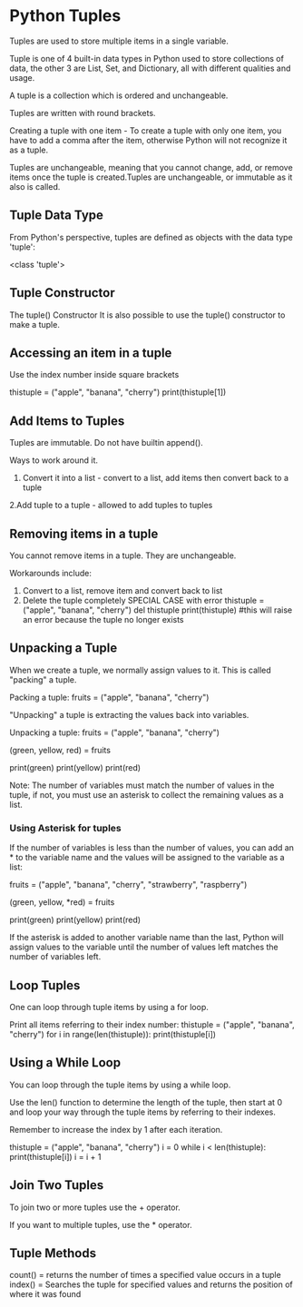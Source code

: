 # Python Tuples

Tuples are used to store multiple items in a single variable.

Tuple is one of 4 built-in data types in Python used to store collections of data, the other 3 are List, Set, and Dictionary, all with different qualities and usage.

A tuple is a collection which is ordered and unchangeable.

Tuples are written with round brackets.

Creating a tuple with one item - To create a tuple with only one item, you have to add a comma after the item, otherwise Python will not recognize it as a tuple.

Tuples are unchangeable, meaning that you cannot change, add, or remove items once the tuple is created.Tuples are unchangeable, or immutable as it also is called.

## Tuple Data Type

From Python's perspective, tuples are defined as objects with the data type 'tuple':

<class 'tuple'>

## Tuple Constructor

The tuple() Constructor
It is also possible to use the tuple() constructor to make a tuple.

## Accessing an item in a tuple
Use the index number inside square brackets

thistuple = ("apple", "banana", "cherry")
print(thistuple[1])

## Add Items to Tuples

Tuples are immutable. Do not have builtin append().

Ways to work around it.

1. Convert it into a list - convert to a list, add items then convert back to a tuple

2.Add tuple to a tuple - allowed to add tuples to tuples

## Removing items in a tuple

You cannot remove items in a tuple. They are unchangeable.

Workarounds include:
1. Convert to a list, remove item and convert back to list
2. Delete the tuple completely
SPECIAL CASE with error
thistuple = ("apple", "banana", "cherry")
del thistuple
print(thistuple) #this will raise an error because the tuple no longer exists

## Unpacking a Tuple

When we create a tuple, we normally assign values to it. This is called "packing" a tuple.

Packing a tuple: fruits = ("apple", "banana", "cherry")

"Unpacking" a tuple is extracting the values back into variables.

Unpacking a tuple:
fruits = ("apple", "banana", "cherry")

(green, yellow, red) = fruits

print(green)
print(yellow)
print(red)

Note: The number of variables must match the number of values in the tuple, if not, you must use an asterisk to collect the remaining values as a list.

### Using Asterisk for tuples

If the number of variables is less than the number of values, you can add an * to the variable name and the values will be assigned to the variable as a list:

fruits = ("apple", "banana", "cherry", "strawberry", "raspberry")

(green, yellow, *red) = fruits

print(green)
print(yellow)
print(red)

If the asterisk is added to another variable name than the last, Python will assign values to the variable until the number of values left matches the number of variables left.

## Loop Tuples

One can loop through tuple items by using a for loop.

Print all items referring to their index number:
thistuple = ("apple", "banana", "cherry")
for i in range(len(thistuple)):
  print(thistuple[i])

## Using a While Loop
You can loop through the tuple items by using a while loop.

Use the len() function to determine the length of the tuple, then start at 0 and loop your way through the tuple items by referring to their indexes.

Remember to increase the index by 1 after each iteration.


thistuple = ("apple", "banana", "cherry")
i = 0
while i < len(thistuple):
  print(thistuple[i])
  i = i + 1 


## Join Two Tuples

To join two or more tuples use the + operator.

If you want to multiple tuples, use the * operator.

## Tuple Methods

count() = returns the number of times a specified value occurs in a tuple
index() = Searches the tuple for specified values and returns the position of where it was found